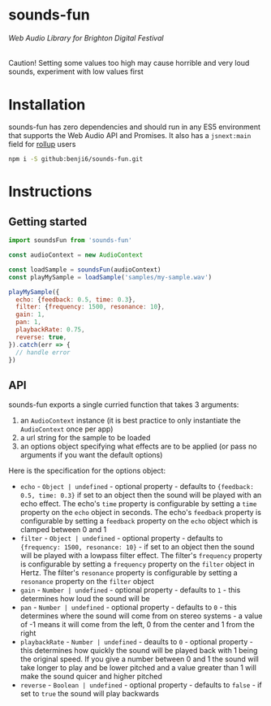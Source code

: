 # sounds-fun

###### Web Audio Library for Brighton Digital Festival

Caution! Setting some values too high may cause horrible and very loud sounds, experiment with low values first

# Installation

sounds-fun has zero dependencies and should run in any ES5 environment that supports the Web Audio API and Promises. It also has a `jsnext:main` field for [rollup](https://github.com/rollup/rollup/wiki/jsnext:main) users

```bash
npm i -S github:benji6/sounds-fun.git
```

# Instructions

## Getting started

```javascript
import soundsFun from 'sounds-fun'

const audioContext = new AudioContext

const loadSample = soundsFun(audioContext)
const playMySample = loadSample('samples/my-sample.wav')

playMySample({
  echo: {feedback: 0.5, time: 0.3},
  filter: {frequency: 1500, resonance: 10},
  gain: 1,
  pan: 1,
  playbackRate: 0.75,
  reverse: true,
}).catch(err => {
  // handle error
})
```

## API

sounds-fun exports a single curried function that takes 3 arguments:
  1. an `AudioContext` instance (it is best practice to only instantiate the `AudioContext` once per app)
  2. a url string for the sample to be loaded
  3. an options object specifying what effects are to be applied (or pass no arguments if you want the default options)

Here is the specification for the options object:

- `echo` - `Object | undefined` - optional property - defaults to `{feedback: 0.5, time: 0.3}` if set to an object then the sound will be played with an echo effect. The echo's `time` property is configurable by setting a `time` property on the `echo` object in seconds. The echo's `feedback` property is configurable by setting a `feedback` property on the `echo` object which is clamped between 0 and 1
- `filter` - `Object | undefined` - optional property - defaults to `{frequency: 1500, resonance: 10}` - if set to an object then the sound will be played with a lowpass filter effect. The filter's `frequency` property is configurable by setting a `frequency` property on the `filter` object in Hertz. The filter's `resonance` property is configurable by setting a `resonance` property on the `filter` object
- `gain` - `Number | undefined` - optional property - defaults to `1` - this determines how loud the sound will be
- `pan` - `Number | undefined` - optional property - defaults to `0` - this determines where the sound will come from on stereo systems - a value of -1 means it will come from the left, 0 from the center and 1 from the right
- `playbackRate` - `Number | undefined` - deaults to `0` - optional property - this determines how quickly the sound will be played back with 1 being the original speed. If you give a number between 0 and 1 the sound will take longer to play and be lower pitched and a value greater than 1 will make the sound quicer and higher pitched
- `reverse` - `Boolean | undefined` - optional property - defaults to `false` - if set to `true` the sound will play backwards
